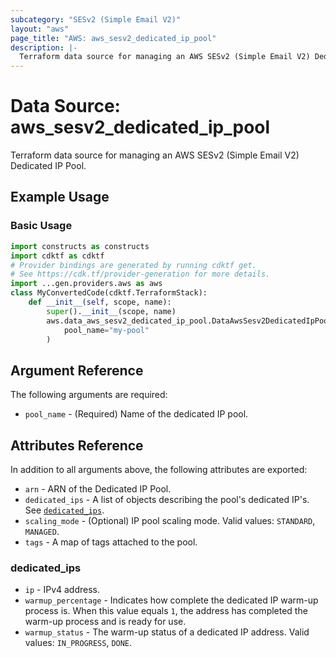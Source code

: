 ```yaml
---
subcategory: "SESv2 (Simple Email V2)"
layout: "aws"
page_title: "AWS: aws_sesv2_dedicated_ip_pool"
description: |-
  Terraform data source for managing an AWS SESv2 (Simple Email V2) Dedicated IP Pool.
---
```


# Data Source: aws_sesv2_dedicated_ip_pool

Terraform data source for managing an AWS SESv2 (Simple Email V2) Dedicated IP Pool.

## Example Usage

### Basic Usage

```python
import constructs as constructs
import cdktf as cdktf
# Provider bindings are generated by running cdktf get.
# See https://cdk.tf/provider-generation for more details.
import ...gen.providers.aws as aws
class MyConvertedCode(cdktf.TerraformStack):
    def __init__(self, scope, name):
        super().__init__(scope, name)
        aws.data_aws_sesv2_dedicated_ip_pool.DataAwsSesv2DedicatedIpPool(self, "example",
            pool_name="my-pool"
        )
```

## Argument Reference

The following arguments are required:

* `pool_name` - (Required) Name of the dedicated IP pool.

## Attributes Reference

In addition to all arguments above, the following attributes are exported:

* `arn` - ARN of the Dedicated IP Pool.
* `dedicated_ips` - A list of objects describing the pool's dedicated IP's. See [`dedicated_ips`](#dedicated_ips).
* `scaling_mode` - (Optional) IP pool scaling mode. Valid values: `STANDARD`, `MANAGED`.
* `tags` - A map of tags attached to the pool.

### dedicated_ips

* `ip` - IPv4 address.
* `warmup_percentage` - Indicates how complete the dedicated IP warm-up process is. When this value equals `1`, the address has completed the warm-up process and is ready for use.
* `warmup_status` - The warm-up status of a dedicated IP address. Valid values: `IN_PROGRESS`, `DONE`.

<!-- cache-key: cdktf-0.17.0-pre.15 input-13b47ab5c1ea12944e224a777099dbe36f75e3932d1ecf3e06294c5008ec4297 -->